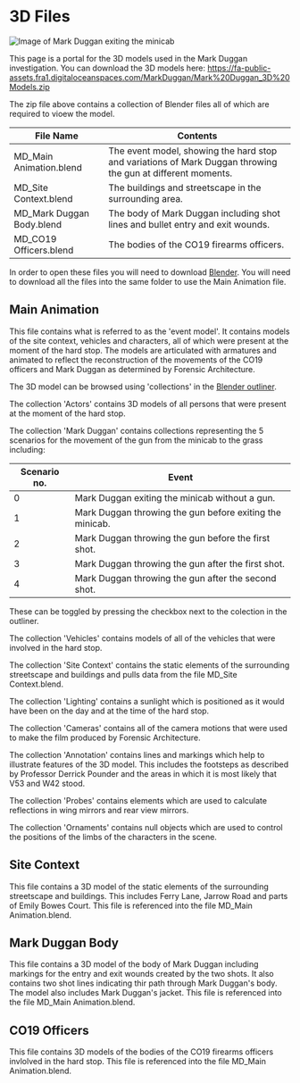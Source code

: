 # 3D Files

![Image of Mark Duggan exiting the minicab](img/mark_duggan_exit.jpg)

This page is a portal for the 3D models used in the Mark Duggan investigation.  You can download the 3D models  here: https://fa-public-assets.fra1.digitaloceanspaces.com/MarkDuggan/Mark%20Duggan_3D%20Models.zip

The zip file above contains a collection of Blender files all of which are required to vioew the model.

| File Name | Contents |
|---|---|
| MD_Main Animation.blend | The event model, showing the hard stop and variations of Mark Duggan throwing the gun at different moments. |
| MD_Site Context.blend | The buildings and streetscape in the surrounding area. |
| MD_Mark Duggan Body.blend | The body of Mark Duggan including shot lines and bullet entry and exit wounds. |
| MD_CO19 Officers.blend | The bodies of the CO19 firearms officers. |

In order to open these files you will need to download [Blender](https://www.blender.org/download/).  You will need to download all the files into the same folder to use the Main Animation file.

## Main Animation

This file contains what is referred to as the 'event model'.  It contains models of the site context, vehicles and characters, all of which were present at the moment of the hard stop.  The models are articulated with armatures and animated to reflect the reconstruction of the movements of the CO19 officers and Mark Duggan as determined by Forensic Architecture.

The 3D model can be browsed using 'collections' in the [Blender outliner](https://docs.blender.org/manual/en/latest/scene_layout/view_layers/introduction.html#outliner).

The collection 'Actors' contains 3D models of all persons that were present at the moment of the hard stop.  

The collection 'Mark Duggan' contains collections representing the 5 scenarios for the movement of the gun from the minicab to the grass including:

| Scenario no. | Event |
|---|---|
|0| Mark Duggan exiting the minicab without a gun.|
|1| Mark Duggan throwing the gun before exiting the minicab.|
|2| Mark Duggan throwing the gun before the first shot.|  
|3| Mark Duggan throwing the gun after the first shot.|
|4| Mark Duggan throwing the gun after the second shot.|

These can be toggled by pressing the checkbox next to the colection in the outliner.

The collection 'Vehicles' contains models of all of the vehicles that were involved in the hard stop.

The collection 'Site Context' contains the static elements of the surrounding streetscape and buildings and pulls data from the file MD_Site Context.blend.

The collection 'Lighting' contains a sunlight which is positioned as it would have been on the day and at the time of the hard stop.

The collection 'Cameras' contains all of the camera motions that were used to make the film produced by Forensic Architecture.

The collection 'Annotation' contains lines and markings which help to illustrate features of the 3D model.  This includes the footsteps as described by Professor Derrick Pounder and the areas in which it is most likely that V53 and W42 stood.

The collection 'Probes' contains elements which are used to calculate reflections in wing mirrors and rear view mirrors.

The collection 'Ornaments' contains null objects which are used to control the positions of the limbs of the characters in the scene.

## Site Context

This file contains a 3D model of the static elements of the surrounding streetscape and buildings.  This includes Ferry Lane, Jarrow Road and parts of Emily Bowes Court.  This file is referenced into the file MD_Main Animation.blend.

## Mark Duggan Body

This file contains a 3D model of the body of Mark Duggan including markings for the entry and exit wounds created by the two shots.  It also contains two shot lines indicating thir path through Mark Duggan's body.  The model also includes Mark Duggan's jacket. This file is referenced into the file MD_Main Animation.blend.

## CO19 Officers

This file contains 3D models of the bodies of the CO19 firearms officers invlolved in the hard stop. This file is referenced into the file MD_Main Animation.blend.

